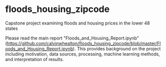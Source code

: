 # floods_housing_zipcode
Capstone project examining floods and housing prices in the lower 48 states

Please read the main report "Floods_and_Housing_Report.ipynb" (https://github.com/calvinwhealton/floods_housing_zipcode/blob/master/Floods_and_Housing_Report.ipynb). This provides background on the project including motivation, data sources, processing, machine learning methods, and interpretation of results.
